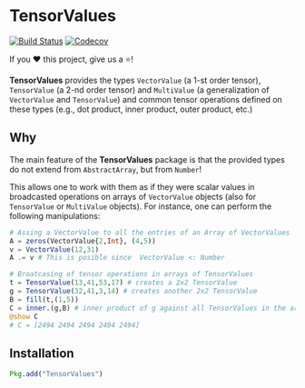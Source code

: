 # TensorValues

[![Build Status](https://travis-ci.com/lssc-team/TensorValues.jl.svg?branch=master)](https://travis-ci.com/lssc-team/TensorValues.jl)
[![Codecov](https://codecov.io/gh/lssc-team/TensorValues.jl/branch/master/graph/badge.svg)](https://codecov.io/gh/lssc-team/TensorValues.jl)

If you ❤️ this project, give us a ⭐️!

**TensorValues** provides the types `VectorValue` (a 1-st order tensor), `TensorValue` (a 2-nd order tensor) and `MultiValue` (a generalization of `VectorValue` and `TensorValue`) and common tensor operations defined on these types (e.g., dot product, inner product, outer product, etc.)

## Why

The main feature of the **TensorValues** package is that the provided types do not extend from `AbstractArray`, but from `Number`!

This allows one to work with them as if they were scalar values in broadcasted operations on arrays of `VectorValue` objects (also for `TensorValue` or `MultiValue` objects). For instance, one can perform the following manipulations:
```julia
# Assing a VectorValue to all the entries of an Array of VectorValues
A = zeros(VectorValue{2,Int}, (4,5))
v = VectorValue(12,31)
A .= v # This is posible since  VectorValue <: Number

# Broatcasing of tensor operations in arrays of TensorValues
t = TensorValue(13,41,53,17) # creates a 2x2 TensorValue
g = TensorValue(32,41,3,14) # creates another 2x2 TensorValue
B = fill(t,(1,5))
C = inner.(g,B) # inner product of g against all TensorValues in the array B
@show C
# C = [2494 2494 2494 2494 2494]
```

## Installation
```julia
Pkg.add("TensorValues")
```
